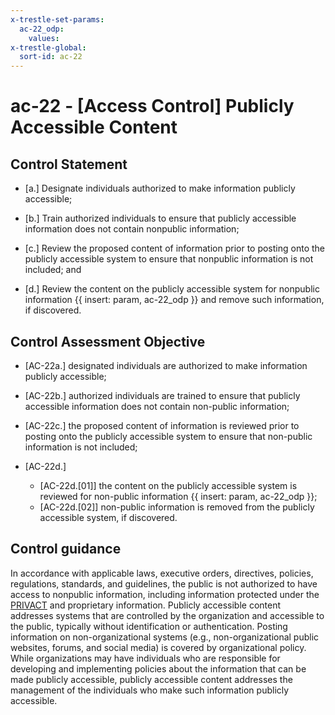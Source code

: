 ```yaml
---
x-trestle-set-params:
  ac-22_odp:
    values:
x-trestle-global:
  sort-id: ac-22
---
```


# ac-22 - \[Access Control\] Publicly Accessible Content

## Control Statement

- \[a.\] Designate individuals authorized to make information publicly accessible;

- \[b.\] Train authorized individuals to ensure that publicly accessible information does not contain nonpublic information;

- \[c.\] Review the proposed content of information prior to posting onto the publicly accessible system to ensure that nonpublic information is not included; and

- \[d.\] Review the content on the publicly accessible system for nonpublic information {{ insert: param, ac-22_odp }} and remove such information, if discovered.

## Control Assessment Objective

- \[AC-22a.\] designated individuals are authorized to make information publicly accessible;

- \[AC-22b.\] authorized individuals are trained to ensure that publicly accessible information does not contain non-public information;

- \[AC-22c.\] the proposed content of information is reviewed prior to posting onto the publicly accessible system to ensure that non-public information is not included;

- \[AC-22d.\]

  - \[AC-22d.[01]\] the content on the publicly accessible system is reviewed for non-public information {{ insert: param, ac-22_odp }};
  - \[AC-22d.[02]\] non-public information is removed from the publicly accessible system, if discovered.

## Control guidance

In accordance with applicable laws, executive orders, directives, policies, regulations, standards, and guidelines, the public is not authorized to have access to nonpublic information, including information protected under the [PRIVACT](#18e71fec-c6fd-475a-925a-5d8495cf8455) and proprietary information. Publicly accessible content addresses systems that are controlled by the organization and accessible to the public, typically without identification or authentication. Posting information on non-organizational systems (e.g., non-organizational public websites, forums, and social media) is covered by organizational policy. While organizations may have individuals who are responsible for developing and implementing policies about the information that can be made publicly accessible, publicly accessible content addresses the management of the individuals who make such information publicly accessible.
